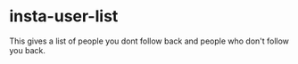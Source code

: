 # insta-user-list
This gives a list of people you dont follow back and people who don't follow you back.
